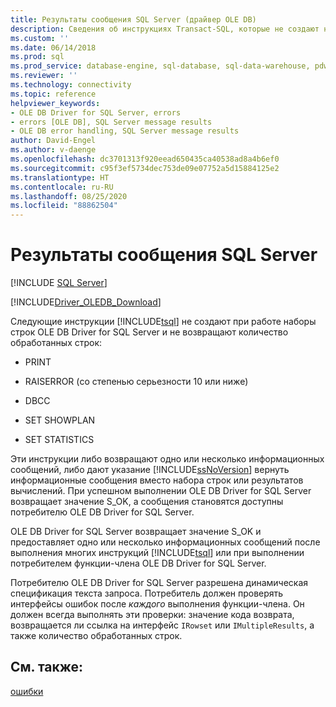 ```yaml
---
title: Результаты сообщения SQL Server (драйвер OLE DB)
description: Сведения об инструкциях Transact-SQL, которые не создают наборов строк OLE DB Driver for SQL Server и не возвращают количество строк, а также ожидаемые возвращаемые значения.
ms.custom: ''
ms.date: 06/14/2018
ms.prod: sql
ms.prod_service: database-engine, sql-database, sql-data-warehouse, pdw
ms.reviewer: ''
ms.technology: connectivity
ms.topic: reference
helpviewer_keywords:
- OLE DB Driver for SQL Server, errors
- errors [OLE DB], SQL Server message results
- OLE DB error handling, SQL Server message results
author: David-Engel
ms.author: v-daenge
ms.openlocfilehash: dc3701313f920eead650435ca40538ad8a4b6ef0
ms.sourcegitcommit: c95f3ef5734dec753de09e07752a5d15884125e2
ms.translationtype: HT
ms.contentlocale: ru-RU
ms.lasthandoff: 08/25/2020
ms.locfileid: "88862504"
---
```

# <a name="sql-server-message-results"></a>Результаты сообщения SQL Server
[!INCLUDE [SQL Server](../../../includes/applies-to-version/sql-asdb-asdbmi-asa-pdw.md)]

[!INCLUDE[Driver_OLEDB_Download](../../../includes/driver_oledb_download.md)]

Следующие инструкции [!INCLUDE[tsql](../../../includes/tsql-md.md)] не создают при работе наборы строк OLE DB Driver for SQL Server и не возвращают количество обработанных строк:  
  
-   PRINT  
  
-   RAISERROR (со степенью серьезности 10 или ниже)  
  
-   DBCC  
  
-   SET SHOWPLAN  
  
-   SET STATISTICS  
  
 Эти инструкции либо возвращают одно или несколько информационных сообщений, либо дают указание [!INCLUDE[ssNoVersion](../../../includes/ssnoversion-md.md)] вернуть информационные сообщения вместо набора строк или результатов вычислений. При успешном выполнении OLE DB Driver for SQL Server возвращает значение S_OK, а сообщения становятся доступны потребителю OLE DB Driver for SQL Server.  
  
 OLE DB Driver for SQL Server возвращает значение S_OK и предоставляет одно или несколько информационных сообщений после выполнения многих инструкций [!INCLUDE[tsql](../../../includes/tsql-md.md)] или при выполнении потребителем функции-члена OLE DB Driver for SQL Server.  
  
Потребителю OLE DB Driver for SQL Server разрешена динамическая спецификация текста запроса. Потребитель должен проверять интерфейсы ошибок после _каждого_ выполнения функции-члена. Он должен всегда выполнять эти проверки: значение кода возврата, возвращается ли ссылка на интерфейс `IRowset` или `IMultipleResults`, а также количество обработанных строк.
  
## <a name="see-also"></a>См. также:  
 [ошибки](../../oledb/ole-db-errors/errors.md)  
  
  
